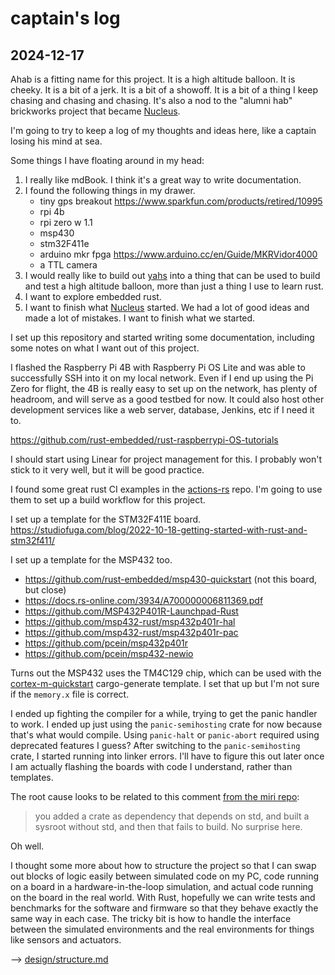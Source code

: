 # captain's log

## 2024-12-17

Ahab is a fitting name for this project. It is a high altitude balloon. It is
cheeky. It is a bit of a jerk. It is a bit of a showoff. It is a bit of a thing
I keep chasing and chasing and chasing. It's also a nod to the "alumni hab"
brickworks project that became [Nucleus](https://github.com/Brickworks/Nucleus).

I'm going to try to keep a log of my thoughts and ideas here, like a captain
losing his mind at sea.

Some things I have floating around in my head:

1. I really like mdBook. I think it's a great way to write documentation.
2. I found the following things in my drawer.
   - tiny gps breakout https://www.sparkfun.com/products/retired/10995
   - rpi 4b
   - rpi zero w 1.1
   - msp430
   - stm32F411e
   - arduino mkr fpga https://www.arduino.cc/en/Guide/MKRVidor4000
   - a TTL camera
3. I would really like to build out [yahs](https://github.com/philiplinden/yahs)
   into a thing that can be used to build and test a high altitude balloon,
   more than just a thing I use to learn rust.
4. I want to explore embedded rust.
5. I want to finish what [Nucleus](https://github.com/Brickworks/Nucleus)
   started. We had a lot of good ideas and made a lot of mistakes. I want to
   finish what we started.

I set up this repository and started writing some documentation, including some
notes on what I want out of this project.

I flashed the Raspberry Pi 4B with Raspberry Pi OS Lite and was able to
successfully SSH into it on my local network. Even if I end up using the Pi
Zero for flight, the 4B is really easy to set up on the network, has plenty of
headroom, and will serve as a good testbed for now. It could also host other
development services like a web server, database, Jenkins, etc if I need it to.

https://github.com/rust-embedded/rust-raspberrypi-OS-tutorials

I should start using Linear for project management for this. I probably won't
stick to it very well, but it will be good practice.

I found some great rust CI examples in the
[actions-rs](https://github.com/actions-rs) repo. I'm going to use them to set
up a build workflow for this project.

I set up a template for the STM32F411E board.
https://studiofuga.com/blog/2022-10-18-getting-started-with-rust-and-stm32f411/

I set up a template for the MSP432 too.
- https://github.com/rust-embedded/msp430-quickstart (not this board, but close)
- https://docs.rs-online.com/3934/A700000006811369.pdf
- https://github.com/MSP432P401R-Launchpad-Rust
- https://github.com/msp432-rust/msp432p401r-hal
- https://github.com/msp432-rust/msp432p401r-pac
- https://github.com/pcein/msp432p401r
- https://github.com/pcein/msp432-newio

Turns out the MSP432 uses the TM4C129 chip, which can be used with the
[cortex-m-quickstart](https://docs.rs/cortex-m-quickstart/~0.2.3) cargo-generate
template. I set that up but I'm not sure if the `memory.x` file is correct.

I ended up fighting the compiler for a while, trying to get the panic handler
to work. I ended up just using the `panic-semihosting` crate for now because
that's what would compile. Using `panic-halt` or `panic-abort` required using
deprecated features I guess? After switching to the `panic-semihosting` crate, I
started running into linker errors. I'll have to figure this out later once I
am actually flashing the boards with code I understand, rather than templates.

The root cause looks to be related to this comment
[from the miri repo](https://github.com/rust-lang/miri/issues/3498):
> you added a crate as dependency that depends on std, and built a sysroot
> without std, and then that fails to build. No surprise here.

Oh well.

I thought some more about how to structure the project so that I can swap out
blocks of logic easily between simulated code on my PC, code running on a board
in a hardware-in-the-loop simulation, and actual code running on the board in
the real world. With Rust, hopefully we can write tests and benchmarks for the
software and firmware so that they behave exactly the same way in each case. The
tricky bit is how to handle the interface between the simulated environments and
the real environments for things like sensors and actuators.

--> [design/structure.md](design/structure.md)
